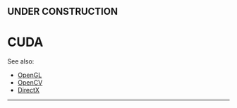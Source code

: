 
## UNDER CONSTRUCTION

# CUDA

See also:

- [OpenGL](OpenGL.md)
- [OpenCV](OpenCV.md)
- [DirectX](DirectX.md)


---


